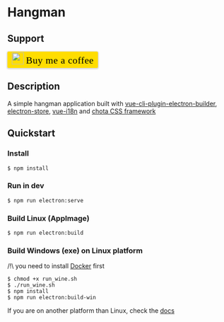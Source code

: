 # Hangman

## Support

<p><style>.bmc-button img{width: 27px !important;margin-bottom: 1px !important;box-shadow: none !important;border: none !important;vertical-align: middle !important;}.bmc-button{line-height: 36px !important;height:37px !important;text-decoration: none !important;display:inline-flex !important;color:#000000 !important;background-color:#FFDD00 !important;border-radius: 3px !important;border: 1px solid transparent !important;padding: 1px 9px !important;font-size: 22px !important;letter-spacing:0.6px !important;box-shadow: 0px 1px 2px rgba(190, 190, 190, 0.5) !important;-webkit-box-shadow: 0px 1px 2px 2px rgba(190, 190, 190, 0.5) !important;margin: 0 auto !important;font-family:'Cookie', cursive !important;-webkit-box-sizing: border-box !important;box-sizing: border-box !important;-o-transition: 0.3s all linear !important;-webkit-transition: 0.3s all linear !important;-moz-transition: 0.3s all linear !important;-ms-transition: 0.3s all linear !important;transition: 0.3s all linear !important;}.bmc-button:hover, .bmc-button:active, .bmc-button:focus {-webkit-box-shadow: 0px 1px 2px 2px rgba(190, 190, 190, 0.5) !important;text-decoration: none !important;box-shadow: 0px 1px 2px 2px rgba(190, 190, 190, 0.5) !important;opacity: 0.85 !important;color:#000000 !important;}</style><link href="https://fonts.googleapis.com/css?family=Cookie" rel="stylesheet"><a class="bmc-button" target="_blank" href="https://www.buymeacoffee.com/HEazcCDFS"><img src="https://bmc-cdn.nyc3.digitaloceanspaces.com/BMC-button-images/BMC-btn-logo.svg" alt="Buy me a coffee"><span style="margin-left:5px">Buy me a coffee</span></a></p>

## Description

A simple hangman application built with [vue-cli-plugin-electron-builder](https://nklayman.github.io/vue-cli-plugin-electron-builder/), [electron-store](https://github.com/sindresorhus/electron-store), [vue-i18n](https://kazupon.github.io/vue-i18n/) and [chota CSS framework](https://jenil.github.io/chota/)

## Quickstart

### Install

```shell
$ npm install
```

### Run in dev

```shell
$ npm run electron:serve
```

### Build Linux (AppImage)

```shell
$ npm run electron:build
```

### Build Windows (exe) on Linux platform

/!\ you need to install [Docker](https://docs.docker.com/install/) first

```shell
$ chmod +x run_wine.sh
$ ./run_wine.sh
$ npm install
$ npm run electron:build-win
```

If you are on another platform than Linux, check the [docs](https://github.com/electron-userland/electron-builder)
